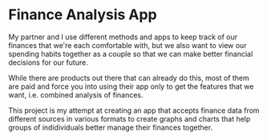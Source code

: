 # Finance Analysis App

My partner and I use different methods and apps to keep track of our finances that we're each comfortable with, but we also want to view our spending habits together as a couple so that we can make better financial decisions for our future.

While there are products out there that can already do this, most of them are paid and force you into using their app only to get the features that we want, i.e. combined analysis of finances.

This project is my attempt at creating an app that accepts finance data from different sources in various formats to create graphs and charts that help groups of indidividuals better manage their finances together.
